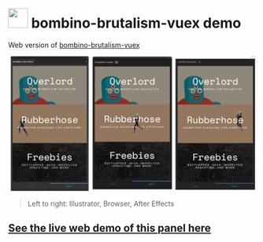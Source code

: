 # <a href="https://www.battleaxe.co/"><img src="https://avatars2.githubusercontent.com/u/60149336?s=200&v=4" width="40" height="40"/></a> bombino-brutalism-vuex demo

Web version of [bombino-brutalism-vuex](https://github.com/Inventsable/bombino-brutalism-vuex)

![](./src/assets/template.png)

> Left to right: Illustrator, Browser, After Effects

## [See the live web demo of this panel here](https://xenodochial-knuth-23208d.netlify.app/#/brutalism-vuex)